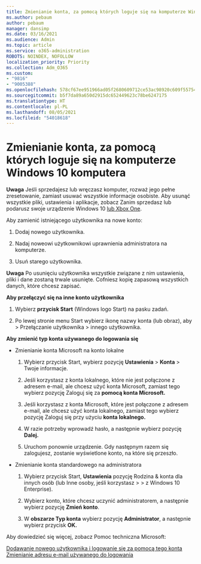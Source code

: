 ```yaml
---
title: Zmienianie konta, za pomocą których loguje się na komputerze Windows 10 komputera
ms.author: pebaum
author: pebaum
manager: dansimp
ms.date: 03/16/2021
ms.audience: Admin
ms.topic: article
ms.service: o365-administration
ROBOTS: NOINDEX, NOFOLLOW
localization_priority: Priority
ms.collection: Adm_O365
ms.custom:
- "9816"
- "9005388"
ms.openlocfilehash: 578cf67ee951966ad05f2680609712ce53ac98920c609f557542c2164fd7aa36
ms.sourcegitcommit: b5f7da89a650d2915dc652449623c78be6247175
ms.translationtype: HT
ms.contentlocale: pl-PL
ms.lasthandoff: 08/05/2021
ms.locfileid: "54018618"
---
```

# <a name="change-the-account-you-use-to-sign-in-to-your-windows-10-pc"></a>Zmienianie konta, za pomocą których loguje się na komputerze Windows 10 komputera

**Uwaga** Jeśli sprzedajesz lub wręczasz komputer, rozważ jego pełne zresetowanie, zamiast usuwać wszystkie informacje osobiste. Aby usunąć wszystkie pliki, ustawienia i aplikacje, zobacz Zanim sprzedasz lub podarusz swoje urządzenie Windows 10 [lub Xbox One](https://support.microsoft.com/help/10547/microsoft-account-selling-gifting-windows-10-device-xbox-one).

Aby zamienić istniejącego użytkownika na nowe konto:

1. Dodaj nowego użytkownika.

1. Nadaj noweowi użytkownikowi uprawnienia administratora na komputerze.

1. Usuń starego użytkownika.

**Uwaga** Po usunięciu użytkownika wszystkie związane z nim ustawienia, pliki i dane zostaną trwale usunięte. Cofniesz kopię zapasową wszystkich danych, które chcesz zapisać.

**Aby przełączyć się na inne konto użytkownika**

1. Wybierz **przycisk Start** (Windows logo Start) na pasku zadań. 

1. Po lewej stronie menu Start wybierz ikonę nazwy konta (lub obraz), aby > Przełączanie użytkownika > innego użytkownika.

**Aby zmienić typ konta używanego do logowania się**

- Zmienianie konta Microsoft na konto lokalne

    1. Wybierz przycisk Start, wybierz pozycję **Ustawienia**  >  **Konta** > Twoje informacje.

    1. Jeśli korzystasz z konta lokalnego, które nie jest połączone z adresem e-mail, ale chcesz użyć konta Microsoft, zamiast tego wybierz pozycję Zaloguj się za **pomocą konta Microsoft.**

    1. Jeśli korzystasz z konta Microsoft, które jest połączone z adresem e-mail, ale chcesz użyć konta lokalnego, zamiast tego wybierz pozycję Zaloguj się przy użyciu **konta lokalnego.**

    1. W razie potrzeby wprowadź hasło, a następnie wybierz pozycję **Dalej.**

    1. Uruchom ponownie urządzenie. Gdy następnym razem się zalogujesz, zostanie wyświetlone konto, na które się przeszło.

- Zmienianie konta standardowego na administratora

    1. Wybierz przycisk Start, **Ustawienia** pozycję Rodzina & konta dla innych osób (lub Inne osoby, jeśli korzystasz  >    >   z Windows 10 Enterprise). 

    1. Wybierz konto, które chcesz uczynić administratorem, a następnie wybierz pozycję **Zmień konto**.

    1. W **obszarze Typ konta** wybierz pozycję **Administrator**, a następnie wybierz przycisk **OK.**

Aby dowiedzieć się więcej, zobacz Pomoc techniczna Microsoft:

[Dodawanie nowego użytkownika i logowanie się za pomocą tego konta](https://support.microsoft.com/windows/add-or-remove-accounts-on-your-pc-104dc19f-6430-4b49-6a2b-e4dbd1dcdf32) 
 [Zmienianie adresu e-mail używanego do logowania](https://support.microsoft.com/account-billing/change-the-email-address-or-phone-number-for-your-microsoft-account-761a662d-8032-88f4-03f3-c9ba8ba0e00b)
